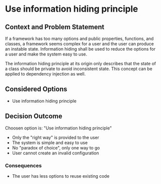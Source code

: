 # Use information hiding principle

## Context and Problem Statement

If a framework has too many options and public properties, functions, and classes, a framework seems complex for a user and the user can produce an instable state. Information hiding shall be used to reduce the options for a user and make the system easy to use.

The information hiding principle at its origin only describes that the state of a class should be private to avoid inconsistent state. This concept can be applied to dependency injection as well.

## Considered Options

* Use information hiding principle

## Decision Outcome

Choosen option is: "Use information hiding principle"

* Only the "right way" is provided to the user
* The system is simple and easy to use
* No "paradox of choice", only one way to go
* User cannot create an invalid configuration 

### Consequences

* The user has less options to reuse existing code
